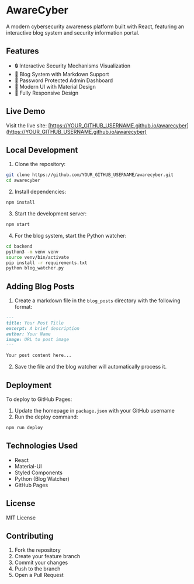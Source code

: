 # AwareCyber

A modern cybersecurity awareness platform built with React, featuring an interactive blog system and security information portal.

## Features

- 🔒 Interactive Security Mechanisms Visualization
- 📝 Blog System with Markdown Support
- 🔐 Password Protected Admin Dashboard
- 🎨 Modern UI with Material Design
- 📱 Fully Responsive Design

## Live Demo

Visit the live site: [https://YOUR_GITHUB_USERNAME.github.io/awarecyber](https://YOUR_GITHUB_USERNAME.github.io/awarecyber)

## Local Development

1. Clone the repository:
```bash
git clone https://github.com/YOUR_GITHUB_USERNAME/awarecyber.git
cd awarecyber
```

2. Install dependencies:
```bash
npm install
```

3. Start the development server:
```bash
npm start
```

4. For the blog system, start the Python watcher:
```bash
cd backend
python3 -m venv venv
source venv/bin/activate
pip install -r requirements.txt
python blog_watcher.py
```

## Adding Blog Posts

1. Create a markdown file in the `blog_posts` directory with the following format:

```markdown
---
title: Your Post Title
excerpt: A brief description
author: Your Name
image: URL to post image
---

Your post content here...
```

2. Save the file and the blog watcher will automatically process it.

## Deployment

To deploy to GitHub Pages:

1. Update the homepage in `package.json` with your GitHub username
2. Run the deploy command:
```bash
npm run deploy
```

## Technologies Used

- React
- Material-UI
- Styled Components
- Python (Blog Watcher)
- GitHub Pages

## License

MIT License

## Contributing

1. Fork the repository
2. Create your feature branch
3. Commit your changes
4. Push to the branch
5. Open a Pull Request
